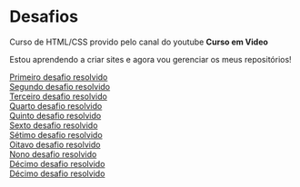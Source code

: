 # Desafios
 Curso de HTML/CSS provido pelo canal do youtube **Curso em Video**

 Estou aprendendo a criar sites e agora vou gerenciar os meus repositórios!

<p>
    <a href="https://lucasfelipea.github.io/html-css/desafios resolvidos/d001/solucao.html" target="_self">Primeiro desafio resolvido</a><br>
    <a href="https://lucasfelipea.github.io/html-css/desafios resolvidos/d002/solucao.html" target="_self">Segundo desafio resolvido</a><br>
    <a href="https://lucasfelipea.github.io/html-css/desafios resolvidos/d003/solucao.html" target="_self">Terceiro desafio resolvido</a><br>
    <a href="https://lucasfelipea.github.io/html-css/desafios resolvidos/d004/solucao.html" target="_self">Quarto desafio resolvido</a><br>
    <a href="https://lucasfelipea.github.io/html-css/desafios resolvidos/d005/solucao.html" target="_self">Quinto desafio resolvido</a><br>
    <a href="https://lucasfelipea.github.io/html-css/desafios resolvidos/d006/solucao.html" target="_self">Sexto desafio resolvido</a><br>
    <a href="https://lucasfelipea.github.io/html-css/desafios resolvidos/d007/solucao.html" target="_self">Sétimo desafio resolvido</a><br>
    <a href="https://lucasfelipea.github.io/html-css/desafios resolvidos/d008/solucao.html" target="_self">Oitavo desafio resolvido</a><br>
    <a href="https://lucasfelipea.github.io/html-css/desafios resolvidos/d009/solucao.html" target="_self">Nono desafio resolvido</a><br>
    <a href="https://lucasfelipea.github.io/html-css/desafios resolvidos/d010/solucao.html" target="_self">Décimo desafio resolvido</a><br>
    <a href="https://lucasfelipea.github.io/html-css/desafios resolvidos/d011/solucao.html" target="_self">Décimo desafio resolvido</a><br>
</p>
